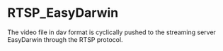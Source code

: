 # RTSP_EasyDarwin
The video file in dav format is cyclically pushed to the streaming server EasyDarwin through the RTSP protocol.
